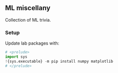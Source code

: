## ML miscellany

Collection of ML trivia.

### Setup

Update lab packages with:

```python
# <prelude>
import sys
!{sys.executable} -m pip install numpy matplotlib
# </prelude>
```
